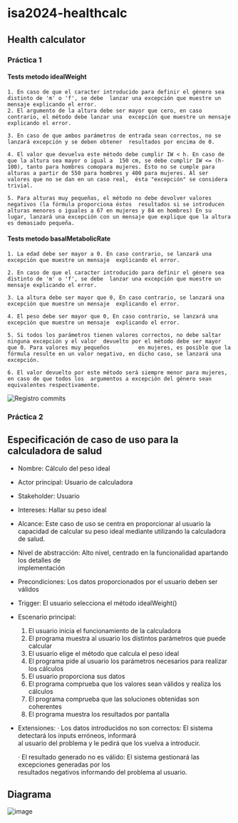 # isa2024-healthcalc

## Health calculator

### Práctica 1

#### Tests metodo idealWeight
    
    1. En caso de que el caracter introducido para definir el género sea distinto de 'm' o 'f', se debe  lanzar una excepción que muestre un mensaje explicando el error.  
    2. El argumento de la altura debe ser mayor que cero, en caso contrario, el método debe lanzar una  excepción que muestre un mensaje explicando el error.  

    3. En caso de que ambos parámetros de entrada sean correctos, no se lanzará excepción y se deben obtener  resultados por encima de 0.

    4. El valor que devuelva este método debe cumplir IW < h. En caso de que la altura sea mayor o igual a  150 cm, se debe cumplir IW <= (h-100), tanto para hombres comopara mujeres. Ésto no se cumple para  alturas a partir de 550 para hombres y 400 para mujeres. Al ser valores que no se dan en un caso real,  ésta "excepción" se considera trivial.
    
    5. Para alturas muy pequeñas, el método no debe devolver valores negativos (la fórmula proporciona éstos  resultados si se introducen alturas menores o iguales a 67 en mujeres y 84 en hombres) En su  lugar, lanzará una excepción con un mensaje que explique que la altura es demasiado pequeña.

#### Tests metodo basalMetabolicRate

    1. La edad debe ser mayor a 0. En caso contrario, se lanzará una excepción que muestre un mensaje  explicando el error.

    2. En caso de que el caracter introducido para definir el género sea distinto de 'm' o 'f', se debe  lanzar una excepción que muestre un mensaje explicando el error.

    3. La altura debe ser mayor que 0, En caso contrario, se lanzará una excepción que muestre un mensaje  explicando el error.

    4. El peso debe ser mayor que 0, En caso contrario, se lanzará una excepción que muestre un mensaje  explicando el error.

    5. Si todos los parámetros tienen valores correctos, no debe saltar ninguna excepción y el valor  devuelto por el método debe ser mayor que 0. Para valores muy pequeños         en mujeres, es posible que la  fórmula resulte en un valor negativo, en dicho caso, se lanzará una excepción.

    6. El valor devuelto por este método será siempre menor para mujeres, en caso de que todos los  argumentos a excepción del género sean equivalentes respectivamente.

![Registro commits]("C:\Users\marti\Downloads\registro_commits.png")


### Práctica 2
## Especificación de caso de uso para la calculadora de salud
- Nombre: Cálculo del peso ideal
- Actor principal: Usuario de calculadora
- Stakeholder: Usuario
- Intereses: Hallar su peso ideal
- Alcance: Este caso de uso se centra en proporcionar al usuario la capacidad de calcular su peso ideal     mediante  utilizando la calculadora de salud.
- Nivel de abstracción: Alto nivel, centrado en la funcionalidad apartando los detalles de   
implementación
- Precondiciones: Los datos proporcionados por el usuario deben ser válidos
- Trigger: El usuario selecciona el método idealWeight()
- Escenario principal:
    1. El usuario inicia el funcionamiento de la calculadora
    2. El programa muestra al usuario los distintos parámetros que puede calcular
    3. El usuario elige el método que calcula el peso ideal
    4. El programa pide al usuario los parámetros necesarios para realizar los cálculos
    5. El usuario proporciona sus datos
    6. El programa comprueba que los valores sean válidos y realiza los cálculos
    7. El programa comprueba que las soluciones obtenidas son coherentes
    8. El programa muestra los resultados por pantalla

- Extensiones:
    · Los datos introducidos no son correctos: El sistema detectará los inputs erróneos, informará  
    al usuario del problema y le pedirá que los vuelva a introducir.

    · El resultado generado no es válido: El sistema gestionará las excepciones generadas por los  
    resultados negativos informando del problema al usuario.


## Diagrama
![image](https://github.com/martinacsh/isa2024-healthcalc/assets/160426861/ad3d893e-617c-4b11-8ced-f038c76264ed)

